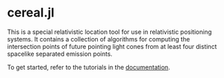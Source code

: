 # cereal.jl

This is a special relativistic location tool for use in relativistic positioning systems. It contains a collection of algorithms for computing the intersection points of future pointing light cones from at least four distinct spacelike separated emission points.

To get started, refer to the tutorials in the [documentation](https://justincfeng.github.io/cereal.jl).
